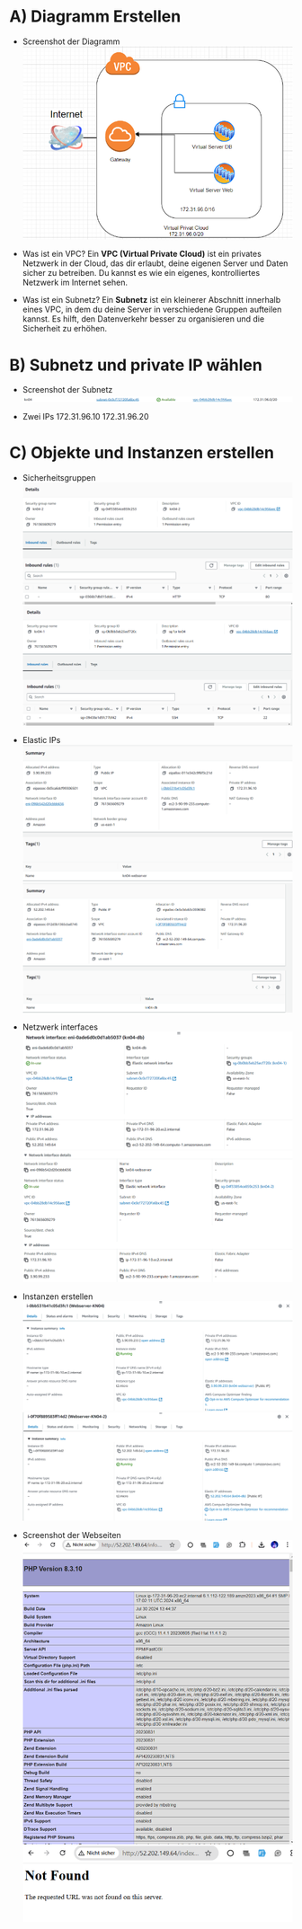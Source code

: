 # A) Diagramm Erstellen

- Screenshot der Diagramm
  ![ Alt Text](25.png)

- Was ist ein VPC?
Ein **VPC (Virtual Private Cloud)** ist ein privates Netzwerk in der Cloud, das dir erlaubt, 
deine eigenen Server und Daten sicher zu betreiben. Du kannst es wie ein eigenes, kontrolliertes 
Netzwerk im Internet sehen.

- Was ist ein Subnetz?
Ein **Subnetz** ist ein kleinerer Abschnitt innerhalb eines VPC, in dem du deine Server in verschiedene Gruppen 
aufteilen kannst. Es hilft, den Datenverkehr besser zu organisieren und die Sicherheit zu erhöhen.


# B) Subnetz und private IP wählen
- Screenshot der Subnetz
  ![ Alt Text](26.png)

- Zwei IPs
 172.31.96.10
 172.31.96.20 

 # C) Objekte und Instanzen erstellen
- Sicherheitsgruppen
  ![ Alt Text](27.png)
  ![ Alt Text](28.png)

- Elastic IPs
  ![ Alt Text](29.png)
  ![ Alt Text](30.png)

- Netzwerk interfaces
  ![ Alt Text](31.png)
  ![ Alt Text](32.png)

- Instanzen erstellen
  ![ Alt Text](33.png)
  ![ Alt Text](34.png)

- Screenshot der Webseiten
  ![ Alt Text](38.png)
  ![ Alt Text](39.png)